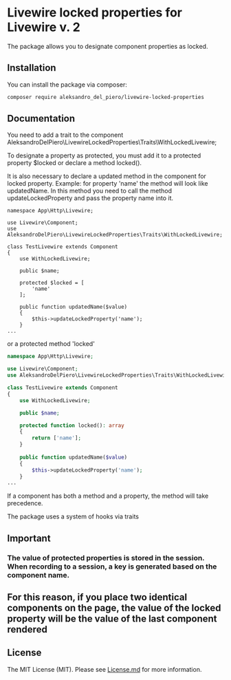 # Livewire locked properties for Livewire v. 2

The package allows you to designate component properties as locked.

## Installation

You can install the package via composer:

``` bash
composer require aleksandro_del_piero/livewire-locked-properties
```

## Documentation

You need to add a trait to the component
AleksandroDelPiero\LivewireLockedProperties\Traits\WithLockedLivewire;

To designate a property as protected, 
you must add it to a protected property $locked or declare a method locked().

It is also necessary to declare a updated method in the component for locked property. 
Example: for property 'name' the method will look like updatedName.
In this method you need to call the method updateLockedProperty 
and pass the property name into it.

```phg
namespace App\Http\Livewire;

use Livewire\Component;
use AleksandroDelPiero\LivewireLockedProperties\Traits\WithLockedLivewire;

class TestLivewire extends Component
{
    use WithLockedLivewire;

    public $name;

    protected $locked = [
        'name'
    ];
    
    public function updatedName($value)
    {
        $this->updateLockedProperty('name');
    }
...
```

or a protected method 'locked'

```php 
namespace App\Http\Livewire;

use Livewire\Component;
use AleksandroDelPiero\LivewireLockedProperties\Traits\WithLockedLivewire;

class TestLivewire extends Component
{
    use WithLockedLivewire;

    public $name;

    protected function locked(): array
    {
        return ['name'];
    }
    
    public function updatedName($value)
    {
        $this->updateLockedProperty('name');
    }
...
```

If a component has both a method and a property, the method will take precedence.

The package uses a system of hooks via traits

## Important


### The value of protected properties is stored in the session. When recording to a session, a key is generated based on the component name.

## For this reason, if you place two identical components on the page, the value of the locked property will be the value of the last component rendered

## License

The MIT License (MIT). Please see [License.md](LICENSE.md) for more information.
